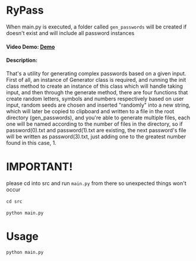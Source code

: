 # RyPass

When main.py is executed, a folder called `gen_passwords` will be created if doesn't exist and will include all password instances

#### Video Demo:  [Demo](https://www.youtube.com/watch?v=9eFLz7Ikal4)
#### Description:
That's a utility for generating complex passwords based on a given input.
First of all, an instance of Generator class is required, and running the init class method to create an instance of this class
which will handle taking input, and then through the generate method, there are four functions that create random letters, symbols and numbers
respectively based on user input, random seeds are chosen and inserted "randomly" into a new string, which will later be copied to clipboard
and written to a file in the root directory (gen_passwords), and you're able to generate multiple files, each one will be named according to
the number of files in the directory, so if password(0).txt and password(1).txt are existing, the next password's file will be written as password(3).txt, just adding one to the greatest number found in this case, 1.

# IMPORTANT!
please cd into src and run `main.py` from there so unexpected things won't occur
<br>
<br>
`cd src` 
<br>
<br>
`python main.py`

# Usage
`python main.py`

    

